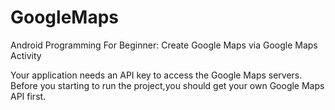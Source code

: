 # GoogleMaps
Android Programming For Beginner: Create Google Maps via Google Maps Activity

Your application needs an API key to access the Google Maps servers.
Before you starting to run the project,you should get your own Google Maps API first.
